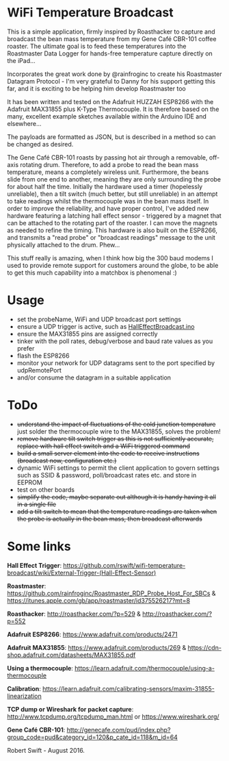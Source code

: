 # WiFi Temperature Broadcast
This is a simple application, firmly inspired by Roasthacker to capture and broadcast the bean mass temperature from my Gene Café CBR-101 coffee roaster. The ultimate goal is to feed these temperatures into the Roastmaster Data Logger for hands-free temperature capture directly on the iPad…

Incorporates the great work done by @rainfroginc to create his Roastmaster Datagram Protocol - I'm very grateful to Danny for his support getting this far, and it is exciting to be helping him develop Roastmaster too

It has been written and tested on the Adafruit HUZZAH ESP8266 with the Adafruit MAX31855 plus K-Type Thermocouple. It is therefore based on the many, excellent example sketches available within the Arduino IDE and elsewhere…

The payloads are formatted as JSON, but is described in a method so can be changed as desired.

The Gene Café CBR-101 roasts by passing hot air through a removable, off-axis rotating drum. Therefore, to add a probe to read the bean mass temperature, means a completely wireless unit. Furthermore, the beans slide from one end to another, meaning they are only surrounding the probe for about half the time. Initially the hardware used a timer (hopelessly unreliable), then a tilt switch (much better, but still unreliable) in an attempt to take readings whilst the thermocouple was in the bean mass itself. In order to improve the reliability, and have proper control, I've added new hardware featuring a latching hall effect sensor - triggered by a magnet that can be attached to the rotating part of the roaster. I can move the magnets as needed to refine the timing. This hardware is also built on the ESP8266, and transmits a "read probe" or "broadcast readings" message to the unit physically attached to the drum. Phew...
 
This stuff really is amazing, when I think how big the 300 baud modems I used to provide remote support for customers around the globe, to be able to get this much capability into a matchbox is phenomenal :)

# Usage
- set the probeName, WiFi and UDP broadcast port settings
- ensure a UDP trigger is active, such as [HallEffectBroadcast.ino](https://github.com/rswift/wifi-temperature-broadcast/blob/master/HallEffectBroadcast/HallEffectBroadcast.ino)
- ensure the MAX31855 pins are assigned correctly
- tinker with the poll rates, debug/verbose and baud rate values as you prefer
- flash the ESP8266
- monitor your network for UDP datagrams sent to the port specified by udpRemotePort
- and/or consume the datagram in a suitable application

# ToDo
- ~~understand the impact of fluctuations of the cold junction temperature~~ just solder the thermocouple wire to the MAX31855, solves the problem!
- ~~remove hardware tilt switch trigger as this is not sufficiently accurate, replace with hall effect switch and a WiFi triggered command~~
- ~~build a small server element into the code to receive instructions (broadcast now, configuration etc.)~~
- dynamic WiFi settings to permit the client application to govern settings such as SSID & password, poll/broadcast rates etc. and store in EEPROM
- test on other boards
- ~~simplify the code, maybe separate out although it is handy having it all in a single file~~
- ~~add a tilt switch to mean that the temperature readings are taken when the probe is actually in the bean mass, then broadcast afterwards~~
 
# Some links
**Hall Effect Trigger**: https://github.com/rswift/wifi-temperature-broadcast/wiki/External-Trigger-(Hall-Effect-Sensor)

**Roastmaster**: https://github.com/rainfroginc/Roastmaster_RDP_Probe_Host_For_SBCs & https://itunes.apple.com/gb/app/roastmaster/id375526217?mt=8

**Roasthacker**: http://roasthacker.com/?p=529 & http://roasthacker.com/?p=552

**Adafruit ESP8266**: https://www.adafruit.com/products/2471

**Adafruit MAX31855**: https://www.adafruit.com/products/269 & https://cdn-shop.adafruit.com/datasheets/MAX31855.pdf

**Using a thermocouple**: https://learn.adafruit.com/thermocouple/using-a-thermocouple

**Calibration**: https://learn.adafruit.com/calibrating-sensors/maxim-31855-linearization

**TCP dump or Wireshark for packet capture**: http://www.tcpdump.org/tcpdump_man.html or https://www.wireshark.org/

**Gene Café CBR-101**: http://genecafe.com/pud/index.php?group_code=pud&category_id=120&p_cate_id=118&m_id=64

Robert Swift - August 2016.

